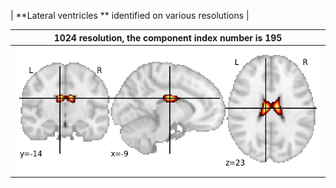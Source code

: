 


| **Lateral ventricles ** identified on various resolutions |

| 1024 resolution, the component index number is 195|  
|:---:|  
| ![Component 1024](../1024/final/195.jpg "From component 1024: Lateral ventricles ") |
